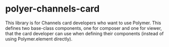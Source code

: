 # polyer-channels-card

This library is for Channels card developers who want to use Polymer.  This defines two base-class components, one for composer and one for viewer, that the card developer can use when defining their components (instead of using Polymer.element directly).
